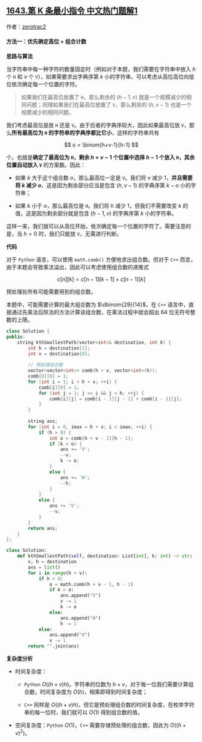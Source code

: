 ## [1643.第 K 条最小指令 中文热门题解1](https://leetcode.cn/problems/kth-smallest-instructions/solutions/100000/di-k-tiao-zui-xiao-zhi-ling-by-zerotrac2)

作者：[zerotrac2](https://leetcode.cn/u/zerotrac2)
#### 方法一：优先确定高位 + 组合计数

**思路与算法**

当字符串中每一种字符的数量固定时（例如对于本题，我们需要在字符串中放入 $h$ 个 $\texttt{H}$ 和 $v$ 个 $\texttt{V}$），如果需要求出字典序第 $k$ 小的字符串，可以考虑从高位高位向低位依次确定每一个位置的字符。

> 如果我们在最高位放置了 $\texttt{H}$，那么剩余的 $(h-1,v)$ 就是一个规模减少的相同问题；同理如果我们在最高位放置了 $\texttt{V}$，那么剩余的 $(h,v-1)$ 也是一个规模减少的相同问题。

我们考虑最高位是放 $\texttt{H}$ 还是 $\texttt{V}$。由于后者的字典序较大，因此如果最高位放 $\texttt{V}$，那么**所有最高位为 $\texttt{H}$ 的字符串的字典序都比它小**，这样的字符串共有

$$
o = \binom{h+v-1}{h-1}
$$

个。也就是**确定了最高位为 $\texttt{H}$，剩余 $h+v-1$ 个位置中选择 $h-1$ 个放入 $\texttt{H}$，其余位置自动放入 $\texttt{V}$** 的方案数。因此：

- 如果 $k$ 大于这个组合数 $o$，那么最高位一定是 $\texttt{V}$。我们将 $v$ 减少 $1$，**并且需要将 $k$ 减少 $o$**，这是因为剩余部分应当是包含 $(h,v-1)$ 的字典序第 $k-o$ 小的字符串；

- 如果 $k$ 小于 $o$，那么最高位是 $\texttt{H}$。我们将 $h$ 减少 $1$，但我们不需要改变 $k$ 的值，这是因为剩余部分就是包含 $(h-1,v)$ 的字典序第 $k$ 小的字符串。

这样一来，我们就可以从高位开始，依次确定每一个位置的字符了。需要注意的是，当 $h=0$ 时，我们只能放 $\texttt{V}$，无需进行判断。

**代码**

对于 `Python` 语言，可以使用 `math.comb()` 方便地求出组合数。但对于 `C++` 而言，由于本题会导致乘法溢出，因此可以考虑使用组合数的递推式

$$
c[n][k] = c[n-1][k-1] + c[n-1][k]
$$

预处理处所有可能需要用到的组合数。

本题中，可能需要计算的最大组合数为 $\dbinom{29}{14}$，在 `C++` 语言中，直接通过先乘法后除法的方法计算该组合数，在乘法过程中就会超出 $64$ 位无符号整数的上限。

```C++ [sol1-C++]
class Solution {
public:
    string kthSmallestPath(vector<int>& destination, int k) {
        int h = destination[1];
        int v = destination[0];
        
        // 预处理组合数
        vector<vector<int>> comb(h + v, vector<int>(h));
        comb[0][0] = 1;
        for (int i = 1; i < h + v; ++i) {
            comb[i][0] = 1;
            for (int j = 1; j <= i && j < h; ++j) {
                comb[i][j] = comb[i - 1][j - 1] + comb[i - 1][j];
            }
        }
        
        string ans;
        for (int i = 0, imax = h + v; i < imax; ++i) {
            if (h > 0) {
                int o = comb[h + v - 1][h - 1];
                if (k > o) {
                    ans += 'V';
                    --v;
                    k -= o;
                }
                else {
                    ans += 'H';
                    --h;
                }
            }
            else {
                ans += 'V';
                --v;
            }
        }
        return ans;
    }
};
```

```Python [sol1-Python3]
class Solution:
    def kthSmallestPath(self, destination: List[int], k: int) -> str:
        v, h = destination
        ans = list()
        for i in range(h + v):
            if h > 0:
                o = math.comb(h + v - 1, h - 1)
                if k > o:
                    ans.append("V")
                    v -= 1
                    k -= o
                else:
                    ans.append("H")
                    h -= 1
            else:
                ans.append("V")
                v -= 1
        return "".join(ans)
```

**复杂度分析**

- 时间复杂度：
    
    - `Python` $O\big((h+v)h)$。字符串的位数为 $h+v$，对于每一位我们需要计算组合数，时间复杂度为 $O(h)$，相乘即得到时间复杂度；

    - `C++` 同样是 $O\big((h+v)h)$，但它是预处理组合数的时间复杂度，在枚举字符串的每一位时，我们就可以 $O(1)$ 得到组合数的值。

- 空间复杂度：`Python` $O(1)$，`C++` 需要存储预处理的组合数，因此为 $O\big((h+v)^2\big)$。